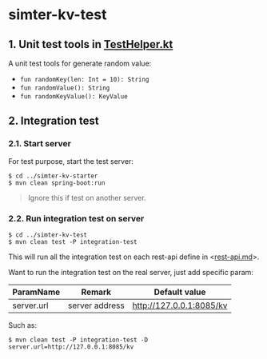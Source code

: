 # simter-kv-test

## 1. Unit test tools in [TestHelper.kt]

A unit test tools for generate random value:

- `fun randomKey(len: Int = 10): String`
- `fun randomValue(): String`
- `fun randomKeyValue(): KeyValue`

## 2. Integration test

### 2.1. Start server

For test purpose, start the test server:

```shell
$ cd ../simter-kv-starter
$ mvn clean spring-boot:run
```

> Ignore this if test on another server.

### 2.2. Run integration test on server

```shell
$ cd ../simter-kv-test
$ mvn clean test -P integration-test
```

This will run all the integration test on each rest-api define in <[rest-api.md]>.

Want to run the integration test on the real server, just add specific param:

| ParamName  | Remark         | Default value            |
|------------|----------------|--------------------------|
| server.url | server address | http://127.0.0.1:8085/kv |

Such as:

```shell
$ mvn clean test -P integration-test -D server.url=http://127.0.0.1:8085/kv
```


[TestHelper.kt]: https://github.com/simter/simter-kv/blob/master/simter-kv-test/src/main/kotlin/tech/simter/kv/test/TestHelper.kt
[rest-api.md]: https://github.com/simter/simter-kv/blob/master/docs/rest-api.md
